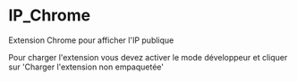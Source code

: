 # IP_Chrome

Extension Chrome pour afficher l'IP publique

Pour charger l'extension vous devez activer le mode développeur et cliquer sur 'Charger l'extension non empaquetée'
